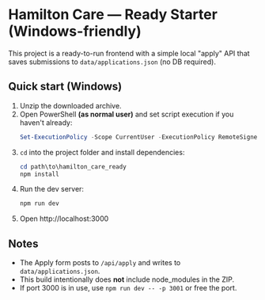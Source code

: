 # Hamilton Care — Ready Starter (Windows-friendly)

This project is a ready-to-run frontend with a simple local "apply" API that saves submissions to `data/applications.json` (no DB required).

## Quick start (Windows)

1. Unzip the downloaded archive.
2. Open PowerShell **(as normal user)** and set script execution if you haven't already:
   ```powershell
   Set-ExecutionPolicy -Scope CurrentUser -ExecutionPolicy RemoteSigned
   ```
3. `cd` into the project folder and install dependencies:
   ```powershell
   cd path\to\hamilton_care_ready
   npm install
   ```
4. Run the dev server:
   ```powershell
   npm run dev
   ```
5. Open http://localhost:3000

## Notes
- The Apply form posts to `/api/apply` and writes to `data/applications.json`.
- This build intentionally does **not** include node_modules in the ZIP.
- If port 3000 is in use, use `npm run dev -- -p 3001` or free the port.

